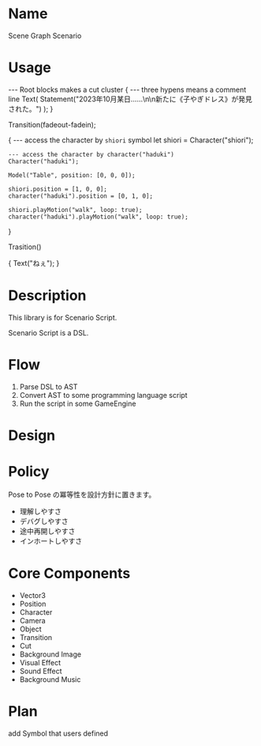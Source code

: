 # Name

Scene Graph Scenario

# Usage

--- Root blocks makes a cut cluster
{
    --- three hypens means a comment line
    Text(
        Statement("2023年10月某日……\n\n新たに《子やぎドレス》が発見された。")
    );
}

Transition(fadeout-fadein);

{
    --- access the character by `shiori` symbol
    let shiori = Character("shiori");

    --- access the character by character("haduki")
    Character("haduki");

    Model("Table", position: [0, 0, 0]);

    shiori.position = [1, 0, 0];
    character("haduki").position = [0, 1, 0];

    shiori.playMotion("walk", loop: true);
    character("haduki").playMotion("walk", loop: true);
}

Trasition()

{
    Text("ねぇ");
}

# Description

This library is for Scenario Script.

Scenario Script is a DSL.

# Flow

1. Parse DSL to AST
1. Convert AST to some programming language script
1. Run the script in some GameEngine

# Design

# Policy

Pose to Pose の冪等性を設計方針に置きます。

- 理解しやすさ
- デバグしやすさ
- 途中再開しやすさ
- インホートしやすさ

# Core Components

- Vector3
- Position
- Character
- Camera
- Object
- Transition
- Cut
- Background Image
- Visual Effect
- Sound Effect
- Background Music

# Plan

add Symbol that users defined